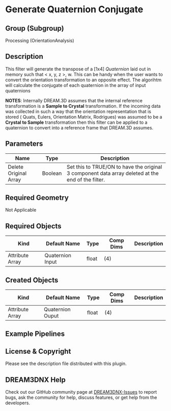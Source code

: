 # Generate Quaternion Conjugate

## Group (Subgroup)

Processing (OrientationAnalysis)

## Description

This filter will generate the transpose of a [1x4] *Quaternion* laid out in memory such that < x, y, z >, w. This can be
handy when the user wants to convert the orientation transformation to an opposite effect. The algorihtm will calculate
the conjugate of each quaternion in the array of input quaternions

**NOTES**: Internally DREAM.3D assumes that the internal reference transformation is a **Sample to Crystal**
transformation. If the incoming data was collected in such a way that the orientation representation that is stored (
Quats, Eulers, Orientation Matrix, Rodrigues) was assumed to be a **Crystal to Sample** transformation then this filter
can be applied to a quaternion to convert into a reference frame that DREAM.3D assumes.

## Parameters

| Name | Type | Description |
|------------|------| --------------------------------- |
| Delete Original Array | Boolean | Set this to TRUE/ON to have the original 3 component data array deleted at the end of the filter. |

## Required Geometry

Not Applicable

## Required Objects

| Kind                | Default Name     | Type  | Comp Dims | Description |
|---------------------|------------------|-------|-------------|-------------|
| Attribute Array | Quaternion Input | float | (4)                  |             |

## Created Objects

| Kind                | Default Name     | Type  | Comp Dims | Description |
|---------------------|------------------|-------|-------------|-------------|
| Attribute Array | Quaternion Ouput | float | (4)                  |             |

## Example Pipelines

## License & Copyright

Please see the description file distributed with this plugin.

## DREAM3DNX Help

Check out our GitHub community page at [DREAM3DNX-Issues](https://github.com/BlueQuartzSoftware/DREAM3DNX-Issues) to report bugs, ask the community for help, discuss features, or get help from the developers.
